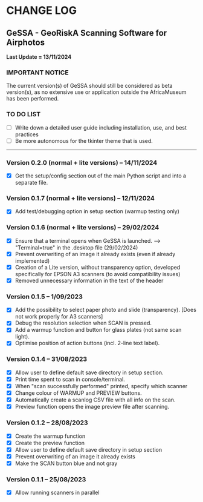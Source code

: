 # CHANGE LOG
## GeSSA - GeoRiskA Scanning Software for Airphotos

**Last Update = 13/11/2024**  

### IMPORTANT NOTICE
The current version(s) of GeSSA should still be considered as beta version(s), as no extensive use or application outside the AfricaMuseum has been performed.   

### TO DO LIST
- [ ] Write down a detailed user guide including installation, use, and best practices   
- [ ] Be more autonomous for the tkinter theme that is used.  
  
---------------------
### Version 0.2.0  (normal + lite versions) – 14/11/2024
- [x] Get the setup/config section out of the main Python script and into a separate file.   

### Version 0.1.7  (normal + lite versions) – 12/11/2024
- [x] Add test/debugging option in setup section (warmup testing only)

### Version 0.1.6  (normal + lite versions) – 29/02/2024  
- [x] Ensure that a terminal opens when GeSSA is launched.  --> "Terminal=true" in the .desktop file (29/02/2024)  
- [x] Prevent overwriting of an image it already exists (even if already implemented)   
- [x] Creation of a Lite version, without transparency option, developed specifically for EPSON A3 scanners (to avoid compatibility issues)  
- [x] Removed unnecessary information in the text of the header   

### Version 0.1.5 – 1/09/2023  
- [x] Add the possibility to select paper photo and slide (transparency). [Does not work properly for A3 scanners]  
- [x] Debug the resolution selection when SCAN is pressed.  
- [x] Add a warmup function and button for glass plates (not same scan light).  
- [x] Optimise position of action buttons (incl. 2-line text label).  

### Version 0.1.4 – 31/08/2023  
- [x] Allow user to define default save directory in setup section.  
- [x] Print time spent to scan in console/terminal.  
- [x] When "scan successfully performed" printed, specify which scanner    
- [x] Change colour of WARMUP and PREVIEW buttons.  
- [x] Automatically create a scanlog CSV file with all info on the scan.  
- [x] Preview function opens the image preview file after scanning.  

### Version 0.1.2 – 28/08/2023  
- [x] Create the warmup function   
- [x] Create the preview function  
- [x] Allow user to define default save directory in setup section   
- [x] Prevent overwriting of an image it already exists   
- [x] Make the SCAN button blue and not gray    

### Version 0.1.1 – 25/08/2023 
- [x] Allow running scanners in parallel   
